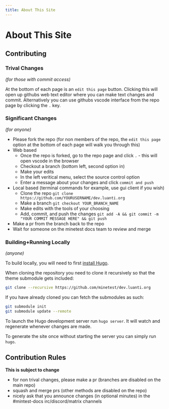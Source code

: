 ```yaml
---
title: About This Site
---
```


# About This Site

## Contributing

### Trival Changes

_(for those with commit access)_

At the bottom of each page is an `edit this page` button. Clicking this will open up githubs web text editor where you can make text changes and commit. Alternatively you can use githubs vscode interface from the repo page by clicking the `.` key.

### Significant Changes

_(for anyone)_

- Please fork the repo (for non members of the repo, the `edit this page` option at the bottom of each page will walk you through this)
- Web based
  - Once the repo is forked, go to the repo page and click `.` - this will open vscode in the browser
  - Checkout a branch (bottom left, second option in)
  - Make your edits
  - In the left veritical menu, select the source control option
  - Enter a message about your changes and click `commit and push`
- Local based (terminal commands for example, use gui client if you wish)
  - Clone the repo `git clone https://github.com/YOURUSERNAME/dev.luanti.org`
  - Make a branch `git checkout YOUR_BRANCH_NAME`
  - Make edits with the tools of your choosing
  - Add, commit, and push the changes `git add -A && git commit -m "YOUR COMMIT MESSAGE HERE" && git push`
- Make a pr from the branch back to the repo
- Wait for someone on the minetest docs team to review and merge

### Building+Running Locally

_(anyone)_

To build locally, you will need to first [install Hugo](https://gohugo.io/installation/).

When cloning the repository you need to clone it recursively so that the theme submodule gets included:

```bash
git clone --recursive https://github.com/minetest/dev.luanti.org
```

If you have already cloned you can fetch the submodules as such:

```bash
git submodule init
git submodule update --remote
```

To launch the Hugo development server run `hugo server`. It will watch and regenerate whenever changes are made.

To generate the site once without starting the server you can simply run `hugo`.

## Contribution Rules

**This is subject to change**

- for non trival changes, please make a pr (branches are disabled on the main repo)
- squash and merge prs (other methods are disabled on the repo)
- nicely ask that you announce changes (in optional minutes) in the #mintest-docs irc/discord/matrix channels
